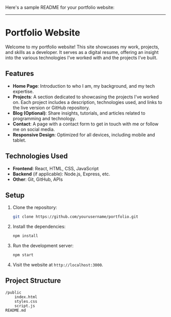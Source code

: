 Here's a sample README for your portfolio website:

---

# Portfolio Website

Welcome to my portfolio website! This site showcases my work, projects, and skills as a developer. It serves as a digital resume, offering an insight into the various technologies I've worked with and the projects I’ve built.

## Features

- **Home Page**: Introduction to who I am, my background, and my tech expertise.
- **Projects**: A section dedicated to showcasing the projects I've worked on. Each project includes a description, technologies used, and links to the live version or GitHub repository.
- **Blog (Optional)**: Share insights, tutorials, and articles related to programming and technology.
- **Contact**: A page with a contact form to get in touch with me or follow me on social media.
- **Responsive Design**: Optimized for all devices, including mobile and tablet.

## Technologies Used

- **Frontend**: React, HTML, CSS, JavaScript
- **Backend** (if applicable): Node.js, Express, etc.
- **Other**: Git, GitHub, APIs

## Setup

1. Clone the repository:

   ```bash
   git clone https://github.com/yourusername/portfolio.git
   ```

2. Install the dependencies:

   ```bash
   npm install
   ```

3. Run the development server:

   ```bash
   npm start
   ```

4. Visit the website at `http://localhost:3000`.

## Project Structure

```
/public
    index.html
    styles.css
    script.js
README.md
```
